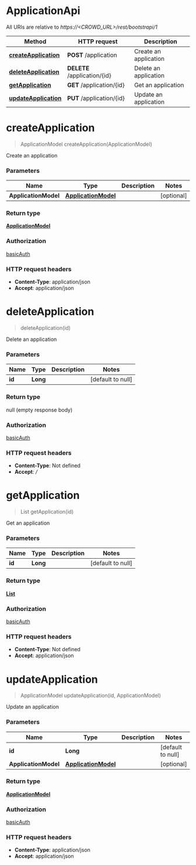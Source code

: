 # ApplicationApi

All URIs are relative to *https://&lt;CROWD_URL&gt;/rest/bootstrapi/1*

| Method | HTTP request | Description |
|------------- | ------------- | -------------|
| [**createApplication**](ApplicationApi.md#createApplication) | **POST** /application | Create an application |
| [**deleteApplication**](ApplicationApi.md#deleteApplication) | **DELETE** /application/{id} | Delete an application |
| [**getApplication**](ApplicationApi.md#getApplication) | **GET** /application/{id} | Get an application |
| [**updateApplication**](ApplicationApi.md#updateApplication) | **PUT** /application/{id} | Update an application |


<a name="createApplication"></a>
# **createApplication**
> ApplicationModel createApplication(ApplicationModel)

Create an application

### Parameters

|Name | Type | Description  | Notes |
|------------- | ------------- | ------------- | -------------|
| **ApplicationModel** | [**ApplicationModel**](../Models/ApplicationModel.md)|  | [optional] |

### Return type

[**ApplicationModel**](../Models/ApplicationModel.md)

### Authorization

[basicAuth](../README.md#basicAuth)

### HTTP request headers

- **Content-Type**: application/json
- **Accept**: application/json

<a name="deleteApplication"></a>
# **deleteApplication**
> deleteApplication(id)

Delete an application

### Parameters

|Name | Type | Description  | Notes |
|------------- | ------------- | ------------- | -------------|
| **id** | **Long**|  | [default to null] |

### Return type

null (empty response body)

### Authorization

[basicAuth](../README.md#basicAuth)

### HTTP request headers

- **Content-Type**: Not defined
- **Accept**: */*

<a name="getApplication"></a>
# **getApplication**
> List getApplication(id)

Get an application

### Parameters

|Name | Type | Description  | Notes |
|------------- | ------------- | ------------- | -------------|
| **id** | **Long**|  | [default to null] |

### Return type

[**List**](../Models/ApplicationModel.md)

### Authorization

[basicAuth](../README.md#basicAuth)

### HTTP request headers

- **Content-Type**: Not defined
- **Accept**: application/json

<a name="updateApplication"></a>
# **updateApplication**
> ApplicationModel updateApplication(id, ApplicationModel)

Update an application

### Parameters

|Name | Type | Description  | Notes |
|------------- | ------------- | ------------- | -------------|
| **id** | **Long**|  | [default to null] |
| **ApplicationModel** | [**ApplicationModel**](../Models/ApplicationModel.md)|  | [optional] |

### Return type

[**ApplicationModel**](../Models/ApplicationModel.md)

### Authorization

[basicAuth](../README.md#basicAuth)

### HTTP request headers

- **Content-Type**: application/json
- **Accept**: application/json

